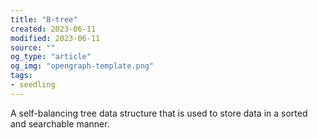 ```yaml
---
title: "B-tree"
created: 2023-06-11
modified: 2023-06-11
source: ""
og_type: "article"
og_img: "opengraph-template.png"
tags:
- seedling
---
```


A self-balancing tree data structure that is used to store data in a sorted and searchable manner.